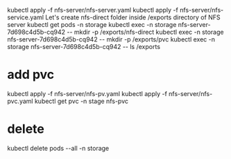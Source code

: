 


kubectl apply -f nfs-server/nfs-server.yaml
kubectl apply -f nfs-server/nfs-service.yaml
Let's create nfs-direct folder inside /exports directory of NFS server
    kubectl get pods -n storage
    kubectl exec -n storage nfs-server-7d698c4d5b-cq942 -- mkdir -p /exports/nfs-direct
    kubectl exec -n storage nfs-server-7d698c4d5b-cq942 -- mkdir -p /exports/pvc
    kubectl exec -n storage nfs-server-7d698c4d5b-cq942 -- ls /exports

# add pvc
kubectl apply -f nfs-server/nfs-pv.yaml
kubectl apply -f nfs-server/nfs-pvc.yaml
kubectl get pvc -n stage nfs-pvc
# delete
kubectl delete pods --all -n storage
